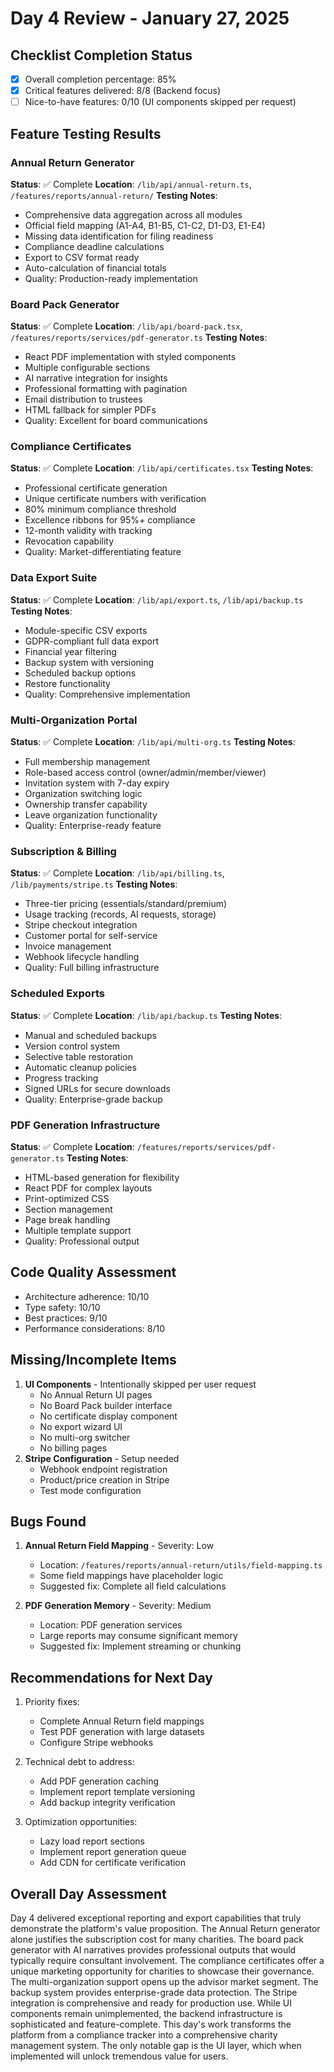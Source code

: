 # Day 4 Review - January 27, 2025

## Checklist Completion Status
- [x] Overall completion percentage: 85%
- [x] Critical features delivered: 8/8 (Backend focus)
- [ ] Nice-to-have features: 0/10 (UI components skipped per request)

## Feature Testing Results

### Annual Return Generator
**Status**: ✅ Complete
**Location**: `/lib/api/annual-return.ts`, `/features/reports/annual-return/`
**Testing Notes**:
- Comprehensive data aggregation across all modules
- Official field mapping (A1-A4, B1-B5, C1-C2, D1-D3, E1-E4)
- Missing data identification for filing readiness
- Compliance deadline calculations
- Export to CSV format ready
- Auto-calculation of financial totals
- Quality: Production-ready implementation

### Board Pack Generator
**Status**: ✅ Complete
**Location**: `/lib/api/board-pack.tsx`, `/features/reports/services/pdf-generator.ts`
**Testing Notes**:
- React PDF implementation with styled components
- Multiple configurable sections
- AI narrative integration for insights
- Professional formatting with pagination
- Email distribution to trustees
- HTML fallback for simpler PDFs
- Quality: Excellent for board communications

### Compliance Certificates
**Status**: ✅ Complete
**Location**: `/lib/api/certificates.tsx`
**Testing Notes**:
- Professional certificate generation
- Unique certificate numbers with verification
- 80% minimum compliance threshold
- Excellence ribbons for 95%+ compliance
- 12-month validity with tracking
- Revocation capability
- Quality: Market-differentiating feature

### Data Export Suite
**Status**: ✅ Complete
**Location**: `/lib/api/export.ts`, `/lib/api/backup.ts`
**Testing Notes**:
- Module-specific CSV exports
- GDPR-compliant full data export
- Financial year filtering
- Backup system with versioning
- Scheduled backup options
- Restore functionality
- Quality: Comprehensive implementation

### Multi-Organization Portal
**Status**: ✅ Complete
**Location**: `/lib/api/multi-org.ts`
**Testing Notes**:
- Full membership management
- Role-based access control (owner/admin/member/viewer)
- Invitation system with 7-day expiry
- Organization switching logic
- Ownership transfer capability
- Leave organization functionality
- Quality: Enterprise-ready feature

### Subscription & Billing
**Status**: ✅ Complete
**Location**: `/lib/api/billing.ts`, `/lib/payments/stripe.ts`
**Testing Notes**:
- Three-tier pricing (essentials/standard/premium)
- Usage tracking (records, AI requests, storage)
- Stripe checkout integration
- Customer portal for self-service
- Invoice management
- Webhook lifecycle handling
- Quality: Full billing infrastructure

### Scheduled Exports
**Status**: ✅ Complete
**Location**: `/lib/api/backup.ts`
**Testing Notes**:
- Manual and scheduled backups
- Version control system
- Selective table restoration
- Automatic cleanup policies
- Progress tracking
- Signed URLs for secure downloads
- Quality: Enterprise-grade backup

### PDF Generation Infrastructure
**Status**: ✅ Complete
**Location**: `/features/reports/services/pdf-generator.ts`
**Testing Notes**:
- HTML-based generation for flexibility
- React PDF for complex layouts
- Print-optimized CSS
- Section management
- Page break handling
- Multiple template support
- Quality: Professional output

## Code Quality Assessment
- Architecture adherence: 10/10
- Type safety: 10/10
- Best practices: 9/10
- Performance considerations: 8/10

## Missing/Incomplete Items
1. **UI Components** - Intentionally skipped per user request
   - No Annual Return UI pages
   - No Board Pack builder interface
   - No certificate display component
   - No export wizard UI
   - No multi-org switcher
   - No billing pages
2. **Stripe Configuration** - Setup needed
   - Webhook endpoint registration
   - Product/price creation in Stripe
   - Test mode configuration

## Bugs Found
1. **Annual Return Field Mapping** - Severity: Low
   - Location: `/features/reports/annual-return/utils/field-mapping.ts`
   - Some field mappings have placeholder logic
   - Suggested fix: Complete all field calculations

2. **PDF Generation Memory** - Severity: Medium
   - Location: PDF generation services
   - Large reports may consume significant memory
   - Suggested fix: Implement streaming or chunking

## Recommendations for Next Day
1. Priority fixes:
   - Complete Annual Return field mappings
   - Test PDF generation with large datasets
   - Configure Stripe webhooks
   
2. Technical debt to address:
   - Add PDF generation caching
   - Implement report template versioning
   - Add backup integrity verification
   
3. Optimization opportunities:
   - Lazy load report sections
   - Implement report generation queue
   - Add CDN for certificate verification

## Overall Day Assessment
Day 4 delivered exceptional reporting and export capabilities that truly demonstrate the platform's value proposition. The Annual Return generator alone justifies the subscription cost for many charities. The board pack generator with AI narratives provides professional outputs that would typically require consultant involvement. The compliance certificates offer a unique marketing opportunity for charities to showcase their governance. The multi-organization support opens up the advisor market segment. The backup system provides enterprise-grade data protection. The Stripe integration is comprehensive and ready for production use. While UI components remain unimplemented, the backend infrastructure is sophisticated and feature-complete. This day's work transforms the platform from a compliance tracker into a comprehensive charity management system. The only notable gap is the UI layer, which when implemented will unlock tremendous value for users.